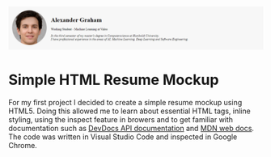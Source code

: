 ![banner](images/header_preview.png)
# Simple HTML Resume Mockup
For my first project I decided to create a simple resume mockup using HTML5.
Doing this allowed me to learn about essential HTML tags, inline styling, using the inspect feature in browers and to get familiar with documentation such as [DevDocs API documentation](https://devdocs.io/) and [MDN web docs](https://developer.mozilla.org/en-US/docs/Web/HTML).
The code was written in Visual Studio Code and inspected in Google Chrome.
